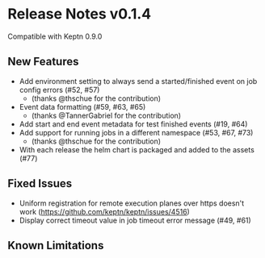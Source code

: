 # Release Notes v0.1.4

Compatible with Keptn 0.9.0

## New Features
* Add environment setting to always send a started/finished event on job config errors (#52, #57)
  * (thanks @thschue for the contribution)
* Event data formatting (#59, #63, #65)
  * (thanks @TannerGabriel for the contribution)
* Add start and end event metadata for test finished events (#19, #64)
* Add support for running jobs in a different namespace (#53, #67, #73)
  * (thanks @thschue for the contribution)
* With each release the helm chart is packaged and added to the assets (#77)

## Fixed Issues
* Uniform registration for remote execution planes over https doesn't work (https://github.com/keptn/keptn/issues/4516)
* Display correct timeout value in job timeout error message (#49, #61)

## Known Limitations
